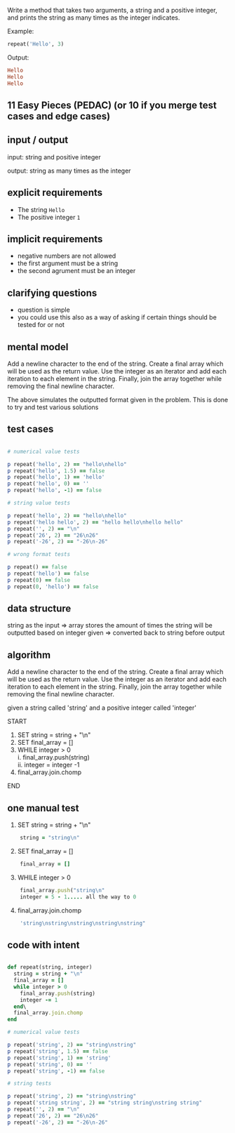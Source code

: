 Write a method that takes two arguments, a string and a positive integer, and prints the string as many times as the integer indicates.

Example:

``` ruby
repeat('Hello', 3)
```

Output:

``` ruby
Hello
Hello
Hello
```
## 11 Easy Pieces (PEDAC) (or 10 if you merge test cases and edge cases)


## input / output

input: string and positive integer

output: string as many times as the integer

## explicit requirements

- The string `Hello`
- The positive integer `1`

## implicit requirements

- negative numbers are not allowed
- the first argument must be a string
- the second agrument must be an integer

## clarifying questions

- question is simple 
- you could use this also as a way of asking if certain things should be tested for or not

## mental model

Add a newline character to the end of the string. Create a final array which will be used as the return value. Use the integer as an iterator and add each iteration to each element in the string. Finally, join the array together while removing the final newline character.

The above simulates the outputted format given in the problem. This is done to try and test various solutions


## test cases

``` ruby

# numerical value tests

p repeat('hello', 2) == "hello\nhello"
p repeat('hello', 1.5) == false
p repeat('hello', 1) == 'hello'
p repeat('hello', 0) == ''
p repeat('hello', -1) == false

# string value tests

p repeat('hello', 2) == "hello\nhello"
p repeat('hello hello', 2) == "hello hello\nhello hello"
p repeat('', 2) == "\n"
p repeat('26', 2) == "26\n26"
p repeat('-26', 2) == "-26\n-26"

# wrong format tests

p repeat() == false
p repeat('hello') == false
p repeat(0) == false
p repeat(0, 'hello') == false

```
## data structure
string as the input => array stores the amount of times the string will be outputted based on integer given => converted back to string before output 

## algorithm

Add a newline character to the end of the string. Create a final array which will be used as the return value. Use the integer as an iterator and add each iteration to each element in the string. Finally, join the array together while removing the final newline character.

given a string called 'string' and a positive integer called 'integer'

START


1. SET string = string + "\n"
2. SET final_array = []
3. WHILE integer > 0\
	i. final_array.push(string)\
	ii. integer = integer -1
4. final_array.join.chomp

END
## one manual test

1. SET string = string + "\n"


```ruby
	string = "string\n"
```

2. SET final_array = []


```ruby
	final_array = []
```

3. WHILE integer > 0


```ruby
	final_array.push("string\n"
    integer = 5 - 1..... all the way to 0
```

4. final_array.join.chomp

```ruby
	'string\nstring\nstring\nstring\nstring"
```


## code with intent

```ruby

def repeat(string, integer)
  string = string + "\n"
  final_array = []
  while integer > 0
    final_array.push(string)
    integer -= 1
  end\
  final_array.join.chomp
end

# numerical value tests

p repeat('string', 2) == "string\nstring"
p repeat('string', 1.5) == false
p repeat('string', 1) == 'string'
p repeat('string', 0) == ''
p repeat('string', -1) == false

# string tests

p repeat('string', 2) == "string\nstring"
p repeat('string string', 2) == "string string\nstring string"
p repeat('', 2) == "\n"
p repeat('26', 2) == "26\n26"
p repeat('-26', 2) == "-26\n-26"

```